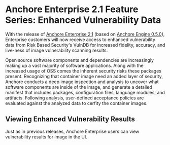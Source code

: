 # Anchore Enterprise 2.1 Feature Series: Enhanced Vulnerability Data

With the release of [Anchore Enterprise 2.1](https://anchore.com/announcing-anchore-enterprise-2-1/) (based on [Anchore Engine 0.5.0](https://anchore.com/opensource/)), Enterprise customers will now receive access to enhanced vulnerability data from Risk Based Security's VulnDB for increased fidelity, accuracy, and live-ness of image vulnerability scanning results. 

Open source software components and dependencies are increasingly making up a vast majority of software applications. Along with the increased usage of OSS comes the inherent security risks these packages present. Recognizing that container image need an added layer of security, Anchore conducts a deep image inspection and analysis to uncover what software components are inside of the image, and generate a detailed manifest that includes packages, configuration files, language modules, and artifacts. Following analysis, user-defined acceptance policies are evaluated against the analyzed data to cerfity the container images. 


## Viewing Enhanced Vulnerability Results

Just as in previous releases, Anchore Enterprise users can view vulnerability results for image in the UI. 
